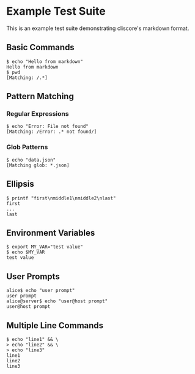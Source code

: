 # Example Test Suite

This is an example test suite demonstrating cliscore's markdown format.

## Basic Commands

```console
$ echo "Hello from markdown"
Hello from markdown
$ pwd
[Matching: /.*]
```

## Pattern Matching

### Regular Expressions

```console
$ echo "Error: File not found"
[Matching: /Error: .* not found/]
```

### Glob Patterns

```console
$ echo "data.json"
[Matching glob: *.json]
```

## Ellipsis

```console
$ printf "first\nmiddle1\nmiddle2\nlast"
first
...
last
```

## Environment Variables

```console
$ export MY_VAR="test value"
$ echo $MY_VAR
test value
```

## User Prompts

```console
alice$ echo "user prompt"
user prompt
alice@server$ echo "user@host prompt"
user@host prompt
```

## Multiple Line Commands

```console
$ echo "line1" && \
> echo "line2" && \
> echo "line3"
line1
line2
line3
```
